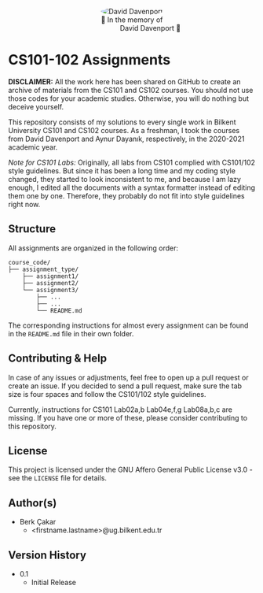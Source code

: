 <p align="center">
  <img src="http://www.cs.bilkent.edu.tr/~david/methoughtfull.jpg" style="border-radius: 50%" alt="David Davenport">
  <br>💐 In the memory of
  <br>
  <span style="margin-left: 75px;">David Davenport 💐
</p>

# CS101-102 Assignments

**DISCLAIMER:** All the work here has been shared on GitHub to create an archive of materials from the CS101 and CS102 courses. You should not use those codes for your academic studies. Otherwise, you will do nothing but deceive yourself.

This repository consists of my solutions to every single work in Bilkent University CS101 and CS102 courses. As a freshman, I took the courses from David Davenport and Aynur Dayanık, respectively, in the 2020-2021 academic year.

_Note for CS101 Labs:_ Originally, all labs from CS101 complied with CS101/102 style guidelines. But since it has been a long time and my coding style changed, they started to look inconsistent to me, and because I am lazy enough, I edited all the documents with a syntax formatter instead of editing them one by one. Therefore, they probably do not fit into style guidelines right now.

## Structure

All assignments are organized in the following order:

```
course_code/
├── assignment_type/
    ├── assignment1/
    ├── assignment2/
    └── assignment3/
        ├── ...
        ├── ...
        └── README.md
```
The corresponding instructions for almost every assignment can be found in the ``README.md`` file in their own folder.

## Contributing & Help

In case of any issues or adjustments, feel free to open up a pull request or create an issue. If you decided to send a pull request, make sure the tab size is four spaces and follow the CS101/102 style guidelines.

Currently, instructions for CS101 Lab02a,b Lab04e,f,g Lab08a,b,c are missing. If you have one or more of these, please consider contributing to this repository.

## License

This project is licensed under the GNU Affero General Public License v3.0 - see the ``LICENSE`` file for details.

## Author(s)

* Berk Çakar
  * <firstname.lastname>@ug.bilkent.edu.tr

## Version History

* 0.1
    * Initial Release